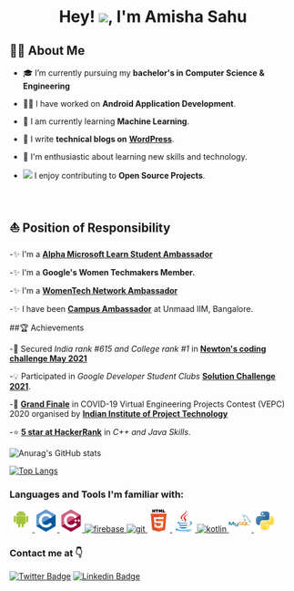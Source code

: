 <h1 align="center">Hey! <img src="https://media.giphy.com/media/hvRJCLFzcasrR4ia7z/giphy.gif" width="25px">, I'm Amisha Sahu</h1>


## 🙋‍♂️ About Me

- 🎓 I’m currently pursuing my **bachelor's in Computer Science & Engineering**

- 👩‍💻 I have worked on **Android Application Development**.

- 🤖 I am currently learning **Machine Learning**.

- 📝 I write **technical blogs on** [**WordPress**](https://wordpress.com/view/betterlifevisual.wordpress.com).

- 🤠 I'm enthusiastic about learning new skills and technology. 

- <img src="https://github.com/rajput2107/rajput2107/blob/master/Assets/Handshake.gif" width="40px"> I enjoy contributing to **Open Source Projects**.

<br/>

## ⛵ Position of Responsibility

-✨ I'm a [**Alpha Microsoft Learn Student Ambassador**](https://drive.google.com/file/d/1v0xo_woekxSCl-wXDpf5U-r0KKijjSYa/view?usp=sharing) 

-✨ I'm a **Google's Women Techmakers Member.** 

-✨ I'm a [**WomenTech Network Ambassador**](https://drive.google.com/file/d/1Hw_punBuXpT4Orbq5MCNwm_9Idgfg2PL/view?usp=sharing)

-✨ I have been [**Campus Ambassador**](https://drive.google.com/file/d/1GTtjAy5_mZn1TJ8lai4HQx6yZKQKIR47/view?usp=sharing) at Unmaad IIM, Bangalore.


##🏆 Achievements

-🥇 Secured _India rank #615 and College rank #1_ in [**Newton's coding challenge May 2021**](https://www.hackerrank.com/amishasahu328)

-💡 Participated in _Google Developer Student Clubs_ [**Solution Challenge 2021**](https://drive.google.com/file/d/1zo03mm4RbMPTgHeU3iwv6Qzurhh9ronN/view?usp=sharing).

-🥈 [**Grand Finale**](https://drive.google.com/file/d/1DDItewAIEfvGw6xhn3I6Ff-OtBKGHL0W/view?usp=sharing) in COVID-19 Virtual Engineering Projects Contest (VEPC) 2020 organised  by [**Indian Institute of Project Technology**](https://www.iipt.in/)

-⭐ [**5 star at HackerRank**](https://www.hackerrank.com/amishasahu328) in _C++ and Java Skills_.



![Anurag's GitHub stats](https://github-readme-stats.vercel.app/api?username=Amisha328&theme=algolia&show_icons=true)


[![Top Langs](https://github-readme-stats.vercel.app/api/top-langs/?username=Amisha328&layout=compact&theme=algolia)](https://github.com/Amisha328/github-readme-stats)


<h3 align="left">Languages and Tools I'm familiar with:</h3>
<p align="left"> <a href="https://developer.android.com" target="_blank"> <img src="https://raw.githubusercontent.com/devicons/devicon/master/icons/android/android-original-wordmark.svg" alt="android" width="40" height="40"/> </a> <a href="https://www.cprogramming.com/" target="_blank"> <img src="https://raw.githubusercontent.com/devicons/devicon/master/icons/c/c-original.svg" alt="c" width="40" height="40"/> </a> <a href="https://www.w3schools.com/cpp/" target="_blank"> <img src="https://raw.githubusercontent.com/devicons/devicon/master/icons/cplusplus/cplusplus-original.svg" alt="cplusplus" width="40" height="40"/> </a> <a href="https://firebase.google.com/" target="_blank"> <img src="https://www.vectorlogo.zone/logos/firebase/firebase-icon.svg" alt="firebase" width="40" height="40"/> </a> <a href="https://git-scm.com/" target="_blank"> <img src="https://www.vectorlogo.zone/logos/git-scm/git-scm-icon.svg" alt="git" width="40" height="40"/> </a> <a href="https://www.w3.org/html/" target="_blank"> <img src="https://raw.githubusercontent.com/devicons/devicon/master/icons/html5/html5-original-wordmark.svg" alt="html5" width="40" height="40"/> </a> <a href="https://www.java.com" target="_blank"> <img src="https://raw.githubusercontent.com/devicons/devicon/master/icons/java/java-original.svg" alt="java" width="40" height="40"/> </a> <a href="https://kotlinlang.org" target="_blank"> <img src="https://www.vectorlogo.zone/logos/kotlinlang/kotlinlang-icon.svg" alt="kotlin" width="40" height="40"/> </a> <a href="https://www.mysql.com/" target="_blank"> <img src="https://raw.githubusercontent.com/devicons/devicon/master/icons/mysql/mysql-original-wordmark.svg" alt="mysql" width="40" height="40"/> </a> <a href="https://www.python.org" target="_blank"> <img src="https://raw.githubusercontent.com/devicons/devicon/master/icons/python/python-original.svg" alt="python" width="40" height="40"/> </a> </p>

<h3 align="left">Contact me at 👇</h3>


[![Twitter Badge](https://img.shields.io/badge/-@amisha_sahu328-1ca0f1?style=flat-square&labelColor=1ca0f1&logo=twitter&logoColor=white&link=https://twitter.com/amisha_sahu328)](https://twitter.com/amisha_sahu328)
[![Linkedin Badge](https://img.shields.io/badge/-AmishaSahu-blue?style=flat-square&logo=Linkedin&logoColor=white&link=https://www.linkedin.com/in/amisha-sahu/)](https://www.linkedin.com/in/amisha-sahu/)
<br />




